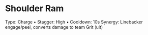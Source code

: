 # Shoulder Ram
Type: Charge • Stagger: High • Cooldown: 10s
Synergy: Linebacker engage/peel, converts damage to team Grit (ult)
